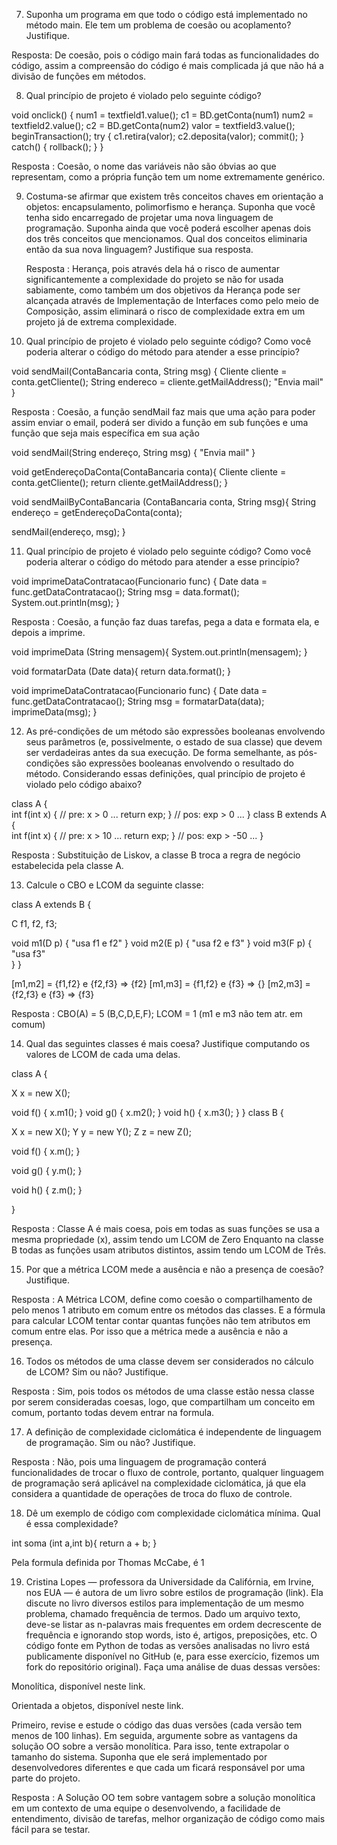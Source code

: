 7. Suponha um programa em que todo o código está implementado no método main.
   Ele tem um problema de coesão ou acoplamento? Justifique.

Resposta: De coesão, pois o código main fará todas as funcionalidades do código, assim a compreensão do código é mais complicada já que não há a divisão de funções em métodos.

8. Qual princípio de projeto é violado pelo seguinte código?

void onclick() {
num1 = textfield1.value();
c1 = BD.getConta(num1)
num2 = textfield2.value();
c2 = BD.getConta(num2)
valor = textfield3.value();
beginTransaction();
try {
c1.retira(valor);
c2.deposita(valor);
commit();
}  
 catch() {
rollback();
}
}

Resposta : Coesão, o nome das variáveis não são óbvias ao que representam, como a própria função tem um nome extremamente genérico.

9. Costuma-se afirmar que existem três conceitos chaves em orientação a objetos: encapsulamento, polimorfismo e herança.
   Suponha que você tenha sido encarregado de projetar uma nova linguagem de programação.
   Suponha ainda que você poderá escolher apenas dois dos três conceitos que mencionamos.
   Qual dos conceitos eliminaria então da sua nova linguagem? Justifique sua resposta.

   Resposta : Herança, pois através dela há o risco de aumentar significantemente a complexidade do projeto se não for usada sabiamente, como também um dos objetivos da Herança pode ser alcançada através de Implementação de Interfaces como pelo meio de Composição, assim eliminará o risco de complexidade extra em um projeto já de extrema complexidade.

10. Qual princípio de projeto é violado pelo seguinte código? Como você poderia alterar o código do método para atender a esse princípio?

void sendMail(ContaBancaria conta, String msg) {
Cliente cliente = conta.getCliente();
String endereco = cliente.getMailAddress();
"Envia mail"
}

Resposta : Coesão, a função sendMail faz mais que uma ação para poder assim enviar o email, poderá ser divido a função em sub funções e uma função que seja mais específica em sua ação

void sendMail(String endereço, String msg) {
"Envia mail"
}

void getEndereçoDaConta(ContaBancaria conta){
Cliente cliente = conta.getCliente();
return cliente.getMailAddress();
}

void sendMailByContaBancaria (ContaBancaria conta, String msg){
String endereço = getEndereçoDaConta(conta);

sendMail(endereço, msg);
}

11. Qual princípio de projeto é violado pelo seguinte código? Como você poderia alterar o código do método para atender a esse princípio?

void imprimeDataContratacao(Funcionario func) {
Date data = func.getDataContratacao();
String msg = data.format();
System.out.println(msg);
}

Resposta : Coesão, a função faz duas tarefas, pega a data e formata ela, e depois a imprime.

void imprimeData (String mensagem){
System.out.println(mensagem);
}

void formatarData (Date data){
return data.format();
}

void imprimeDataContratacao(Funcionario func) {
Date data = func.getDataContratacao();
String msg = formatarData(data);
imprimeData(msg);
}

12. As pré-condições de um método são expressões booleanas envolvendo seus parâmetros (e, possivelmente, o estado de sua classe) que devem ser verdadeiras antes da sua execução. De forma semelhante, as pós-condições são expressões booleanas envolvendo o resultado do método. Considerando essas definições, qual princípio de projeto é violado pelo código abaixo?

class A {  
 int f(int x) { // pre: x > 0
...
return exp;
} // pos: exp > 0
...
}
class B extends A {  
 int f(int x) { // pre: x > 10
...
return exp;
} // pos: exp > -50
...
}

Resposta : Substituição de Liskov, a classe B troca a regra de negócio estabelecida pela classe A.

13. Calcule o CBO e LCOM da seguinte classe:

class A extends B {

C f1, f2, f3;

void m1(D p) {
"usa f1 e f2"
}
void m2(E p) {
"usa f2 e f3"
}
void m3(F p) {
"usa f3"  
 }
}

[m1,m2] = {f1,f2} e {f2,f3} => {f2}
[m1,m3] = {f1,f2} e {f3} => {}
[m2,m3] = {f2,f3} e {f3} => {f3}

Resposta : CBO(A) = 5 (B,C,D,E,F); LCOM = 1 (m1 e m3 não tem atr. em comum)

14. Qual das seguintes classes é mais coesa? Justifique computando os valores de LCOM de cada uma delas.

class A {

X x = new X();

void f() {
x.m1();
}
void g() {
x.m2();
}
void h() {
x.m3();
}
}
class B {

X x = new X();
Y y = new Y();
Z z = new Z();

void f() {
x.m();
}

void g() {
y.m();
}

void h() {
z.m();
}

}

Resposta : Classe A é mais coesa, pois em todas as suas funções se usa a mesma propriedade (x), assim tendo um LCOM de Zero
Enquanto na classe B todas as funções usam atributos distintos, assim tendo um LCOM de Três.

15. Por que a métrica LCOM mede a ausência e não a presença de coesão? Justifique.

Resposta : A Métrica LCOM, define como coesão o compartilhamento de pelo menos 1 atributo em comum entre os métodos das classes.
E a fórmula para calcular LCOM tentar contar quantas funções não tem atributos em comum entre elas.
Por isso que a métrica mede a ausência e não a presença.

16. Todos os métodos de uma classe devem ser considerados no cálculo de LCOM? Sim ou não? Justifique.

Resposta : Sim, pois todos os métodos de uma classe estão nessa classe por serem consideradas coesas, logo, que compartilham um conceito em comum, portanto todas devem entrar na formula.

17. A definição de complexidade ciclomática é independente de linguagem de programação. Sim ou não? Justifique.

Resposta : Não, pois uma linguagem de programação conterá funcionalidades de trocar o fluxo de controle, portanto, qualquer linguagem de programação será aplicável na complexidade ciclomática, já que ela considera a quantidade de operações de troca do fluxo de controle.

18. Dê um exemplo de código com complexidade ciclomática mínima. Qual é essa complexidade?

int soma (int a,int b){
return a + b;
}

Pela formula definida por Thomas McCabe, é 1

19. Cristina Lopes — professora da Universidade da Califórnia, em Irvine, nos EUA — é autora de um livro sobre estilos de programação (link). Ela discute no livro diversos estilos para implementação de um mesmo problema, chamado frequência de termos. Dado um arquivo texto, deve-se listar as n-palavras mais frequentes em ordem decrescente de frequência e ignorando stop words, isto é, artigos, preposições, etc. O código fonte em Python de todas as versões analisadas no livro está publicamente disponível no GitHub (e, para esse exercício, fizemos um fork do repositório original). Faça uma análise de duas dessas versões:

Monolítica, disponível neste link.

Orientada a objetos, disponível neste link.

Primeiro, revise e estude o código das duas versões (cada versão tem menos de 100 linhas). Em seguida, argumente sobre as vantagens da solução OO sobre a versão monolítica. Para isso, tente extrapolar o tamanho do sistema. Suponha que ele será implementado por desenvolvedores diferentes e que cada um ficará responsável por uma parte do projeto.

Resposta : A Solução OO tem sobre vantagem sobre a solução monolítica em um contexto de uma equipe o desenvolvendo, a facilidade de entendimento, divisão de tarefas, melhor organização de código como mais fácil para se testar.
